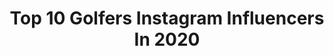 ---
title: Top 10 Golfers Instagram Influencers In 2020
description: >-
  Find top golfers Instagram influencers in 2020. Most popular hashtags: #golf #golfer #golfbabes #golfswing.
platform: Instagram
profiles:
  - username: "rose135z"
    fullname: >-
      Rose Zhang
    location: "United States"
    followers: 2129
    engagement: 3508
    commentsToLikes: 0.144432
    avatar: "https://scontent-ams4-1.cdninstagram.com/v/t51.2885-19/s320x320/67794464_952678261739902_74644044818415616_n.jpg?_nc_ht=scontent-ams4-1.cdninstagram.com&_nc_ohc=tSrcKtbwvL0AX-wQ2nu&oh=9d504704905bc522c3b5a02cb938dc8e&oe=5EBC431A"
    verified: false
    hashtags: "#t3, #4layersweaterweather, #usgirlsjr, #rolextoc"
  - username: "annechen_1"
    fullname: >-
      Anne Chen
    location: "United States"
    followers: 2664
    engagement: 2751
    commentsToLikes: 0.127877
    avatar: "https://scontent-lhr8-1.cdninstagram.com/v/t51.2885-19/s320x320/91347389_242752890250948_1222963719600865280_n.jpg?_nc_ht=scontent-lhr8-1.cdninstagram.com&_nc_ohc=0fQXN57bRtsAX8vDQ3t&oh=deed24e28e856c9a564f5c3374b9db57&oe=5EBB8B1A"
    verified: false
    hashtags: "#48, #lfg, #anajrinspiration, #caliwknd"
  - username: "_paige.renee"
    fullname: >-
      Paige Spiranac
    location: "United States"
    followers: 2415493
    engagement: 525
    commentsToLikes: 0.025807
    avatar: "https://scontent-lhr8-1.cdninstagram.com/v/t51.2885-19/s320x320/41074416_2131337927120180_4294721529381388288_n.jpg?_nc_ht=scontent-lhr8-1.cdninstagram.com&_nc_ohc=8_iXdkwGno4AX-o7Sb2&oh=f1e7a513e1393c7ffb011be8dd639434&oe=5EB9D7E8"
    verified: true
    hashtags: "#genesisinvitational, #seriousgolfer, #messyhairdontcare, #genesisjugglechallenge"
  - username: "kookyken"
    fullname: >-
      Kooky Ken
    location: "United States"
    followers: 85781
    engagement: 406
    commentsToLikes: 0.053606
    avatar: "https://scontent-ams4-1.cdninstagram.com/v/t51.2885-19/s320x320/82073932_665924657275677_4118339819673747456_n.jpg?_nc_ht=scontent-ams4-1.cdninstagram.com&_nc_ohc=yk2WKEbttzMAX-12-kX&oh=66d4ba7056c11c5e1a99545d48769b9a&oe=5EBA6F5C"
    verified: false
    hashtags: "#tigerwoods, #beanieseason, #luxurytravel, #asiangirls"
  - username: "paris_griffith"
    fullname: >-
      Paris Griffith
    location: "United States"
    followers: 24946
    engagement: 893
    commentsToLikes: 0.030460
    avatar: "https://scontent-lht6-1.cdninstagram.com/v/t51.2885-19/s320x320/41424662_333797430701128_1425569039329001472_n.jpg?_nc_ht=scontent-lht6-1.cdninstagram.com&_nc_ohc=rl2LnkHpn0wAX9ZBfqu&oh=5a4530f06bbc7423986d7e8c4fb21323&oe=5EBA6D31"
    verified: false
    hashtags: "#golfvlog, #coreworkout, #arizonagolf, #mgmgrand"
  - username: "marceloguedesfilho"
    fullname: >-
      Marcelo Guedes
    location: "France"
    followers: 292109
    engagement: 346
    commentsToLikes: 0.037452
    avatar: "https://scontent-ams4-1.cdninstagram.com/v/t51.2885-19/s320x320/31897645_2128062110808407_8332592078747860992_n.jpg?_nc_ht=scontent-ams4-1.cdninstagram.com&_nc_ohc=hFYbBZhhsQAAX_SvV7u&oh=3057446235da0ffc66c23458de944b14&oe=5EB91A4B"
    verified: true
    hashtags: "#silksilk, #brasil, #ol, #derby"
  - username: "jordan__cornelius"
    fullname: >-
      ✯ Jordan Cornelius ✯
    location: "United States"
    followers: 38142
    engagement: 956
    commentsToLikes: 0.025268
    avatar: "https://scontent-ams4-1.cdninstagram.com/v/t51.2885-19/s320x320/80612339_568784590579716_1711251387477655552_n.jpg?_nc_ht=scontent-ams4-1.cdninstagram.com&_nc_ohc=kTSxFpSek9QAX8wVcET&oh=073af9ecb05491717f8615d5943ba39b&oe=5EB8692D"
    verified: false
    hashtags: "#autumn, #fall, #commentbelow, #halloween"
  - username: "sergiyknyazev"
    fullname: >-
      🔻КНЯЗЄВ. Найдобріший блогер
    location: "Ukraine"
    followers: 10526
    engagement: 787
    commentsToLikes: 0.104413
    avatar: "https://scontent-amt2-1.cdninstagram.com/v/t51.2885-19/s320x320/72196560_733942413738410_8400298411353440256_n.jpg?_nc_ht=scontent-amt2-1.cdninstagram.com&_nc_ohc=vyAVgEmNgK4AX92XZ2F&oh=d87b5ef4e0f80712e2d56ee243dbf012&oe=5EB82B5E"
    verified: false
    hashtags: "#nature, #beforeafter, #theprofessorandthemadman, #fivefeetapart"
  - username: "blairwheeler"
    fullname: >-
      Blair Wheeler 🇺🇸
    location: "United States"
    followers: 26430
    engagement: 311
    commentsToLikes: 0.075537
    avatar: "https://scontent-ams4-1.cdninstagram.com/v/t51.2885-19/s320x320/42728556_210851199665320_3580110194769657856_n.jpg?_nc_ht=scontent-ams4-1.cdninstagram.com&_nc_ohc=WX_Vz0iLx_sAX--bj3-&oh=eeeb2db2c4fff1084a103b7db798bfba&oe=5EBA6ECF"
    verified: false
    hashtags: "#lifehacks, #nashvilletn, #golffit, #vlog"
  - username: "gabiruffels"
    fullname: >-
      Gabi Ruffels
    location: "United States"
    followers: 8843
    engagement: 1831
    commentsToLikes: 0.024625
    avatar: "https://scontent-amt2-1.cdninstagram.com/v/t51.2885-19/s320x320/44886809_1888379024581798_2731519296684425216_n.jpg?_nc_ht=scontent-amt2-1.cdninstagram.com&_nc_ohc=P1MOQSd9oPEAX-NfWmo&oh=20be415951645b525487c76398afeec5&oe=5EB85E1F"
    verified: false
    hashtags: "#ifykyk, #windycity, #merryxmas, #amiright"
---
